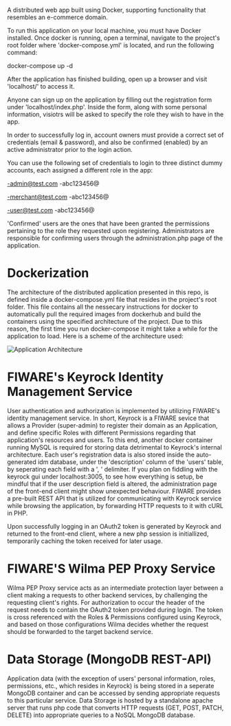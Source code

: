 A distributed web app built using Docker, supporting functionality that resembles an e-commerce domain.

To run this application on your local machine, you must have Docker installed. Once docker is running,
open a terminal, navigate to the project's root folder where 'docker-compose.yml' is located, and run the following command:

docker-compose up -d

After the application has finished building, open up a browser and visit 'localhost/' to access it.

Anyone can sign up on the application by filling out the registration form under 'localhost/index.php'. Inside the form, along with some personal information, visiotrs will be asked to specify the role they wish to have in the app.

In order to successfully log in, account owners must provide a correct set of credentials (email & password), and also be confirmed (enabled) by an active administrator prior to the login action. 

You can use the following set of credentials to login to three distinct dummy accounts, each assigned a different role in the app:

-admin@test.com
 -abc123456@

-merchant@test.com
 -abc123456@

-user@test.com
 -abc123456@

'Confirmed' users are the ones that have been granted the permissions pertaining to the role they requested upon registering. Administrators are responsible for confirming users through the administration.php page of the application.

# Dockerization
The architecture of the distributed application presented in this repo, is defined inside a docker-compose.yml file that resides in the project's root folder. This file contains all the nessecary instructions for docker to automatically pull the required images from dockerhub and build the containers using the specified architecture of the project. Due to this reason, the first time you run docker-compose it might take a while for the application to load. Here is a scheme of the architecture used:

![Application Architecture](https://github.com/pkalaitzakis/e-commerce-web-app/architecture.png)

# FIWARE's Keyrock Identity Management Service
User authentication and authorization is implemented by utilizing FIWARE's identity management service. In short, Keyrock is a FIWARE sevice that allows a Provider (super-admin) to register their domain as an Application, and define specific Roles with different Permissions regarding that application's resources and users. To this end, another docker container running MySQL is required for storing data detrimental to Keyrock's internal architecture. Each user's registration data is also stored inside the auto-generated idm database, under the 'description' column of the 'users' table, by seperating each field with a ', ' delimiter. If you plan on fiddling with the keyrock gui under localhost:3005, to see how everything is setup, be mindful that if the user description field is altered, the administration page of the front-end client might show unexpected behaviour. FIWARE provides a pre-built REST API that is utilized for communicating with Keyrock service while browsing the application, by forwarding HTTP requests to it with cURL in PHP.

Upon successfully logging in an OAuth2 token is generated by Keyrock and returned to the front-end client, where a new php session is initiallized, temporarily caching the token received for later usage.

# FIWARE'S Wilma PEP Proxy Service
Wilma PEP Proxy service acts as an intermediate protection layer between a client making a requests to other backend services, by challenging the requesting client's rights. For authorization to occur the header of the request needs to contain the OAuth2 token provided during login. The token is cross referenced with the Roles & Permissions configured using Keyrock, and based on those configurations Wilma decides whether the request should be forwarded to the target backend service.

# Data Storage (MongoDB REST-API)
Application data (with the exception of users' personal information, roles, permissions, etc., which resides in Keyrock) is being stored in a seperate MongoDB container and can be accessed by sending appropriate requests to this particular service. Data Storage is hosted by a standalone apache server that runs php code that converts HTTP requests (GET, POST, PATCH, DELETE) into appropriate queries to a NoSQL MongoDB database.
